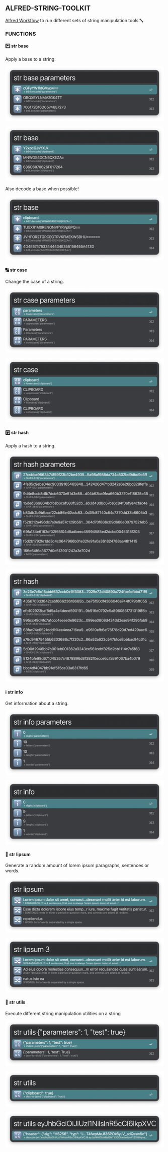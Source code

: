 ## ALFRED-STRING-TOOLKIT

[Alfred Workflow](https://www.alfredapp.com/workflows/) to run different sets of string manipulation tools 🔤️


### FUNCTIONS

#### *️⃣ str base

Apply a base to a string.

![parameters](screenshots/base-parameters.png)

![clipboard](screenshots/base-clipboard.png)

Also decode a base when possible!

![decode](screenshots/base-decode.png)


#### 🔠 str case

Change the case of a string.

![parameters](screenshots/case-parameters.png)

![clipboard](screenshots/case-clipboard.png)


#### #️⃣ str hash

Apply a hash to a string.

![parameters](screenshots/hash-parameters.png)

![clipboard](screenshots/hash-clipboard.png)



#### ℹ️ str info

Get information about a string.

![parameters](screenshots/info-parameters.png)

![clipboard](screenshots/info-clipboard.png)


#### 🔀 str lipsum

Generate a random amount of lorem ipsum paragraphs, sentences or words. 

![default](screenshots/lipsum-default.png)

![parameters](screenshots/lipsum-parameters.png)



#### 🔣️ str utils

Execute different string manipulation utilities on a string

![parameters](screenshots/utils-parameters.png)

![clipboard](screenshots/utils-clipboard.png)

![decode jwt](screenshots/utils-decode-jwt.png)
